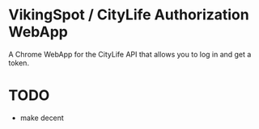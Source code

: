 VikingSpot / CityLife Authorization WebApp
=================

A Chrome WebApp for the CityLife API that allows you to log in and get a token.

TODO
====
- make decent
